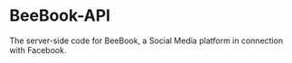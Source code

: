 # BeeBook-API
The server-side code for BeeBook, a Social Media platform in connection with Facebook.
